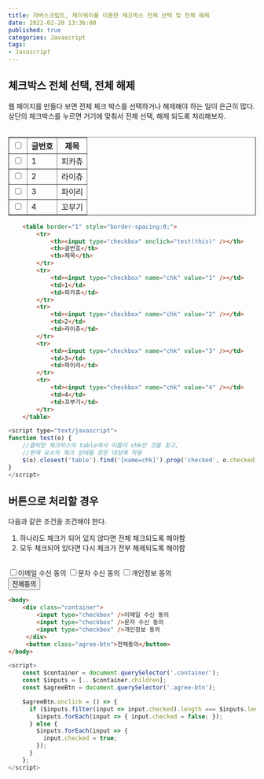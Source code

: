 ```yaml
---
title: 자바스크립트, 제이쿼리를 이용한 체크박스 전체 선택 및 전체 해제    
date: 2022-02-20 13:36:00 
published: true 
categories: Javascript 
tags:
- Javascript 
---
```


## 체크박스 전체 선택, 전체 해제       
웹 페이지를 만들다 보면 전체 체크 박스를 선택하거나 해제해야 하는 일이 은근히 많다. 상단의 체크박스를 누르면 거기에 맞춰서 전체 선택, 해제 되도록 처리해보자.  
<br />  
<table border="1" style="border-spacing:0;">
  <tr>
    <th><input type="checkbox" onclick="test(this)" /></th>
    <th>글번호</th>
    <th>제목</th>
  </tr>
  <tr>
    <td><input type="checkbox" name="chk" value="1" /></td>
    <td>1</td>
    <td>피카츄</td>
  </tr>
  <tr>
    <td><input type="checkbox" name="chk" value="2" /></td>
    <td>2</td>
    <td>라이츄</td>
  </tr>
  <tr>
    <td><input type="checkbox" name="chk" value="3" /></td>
    <td>3</td>
    <td>파이리</td>
  </tr>
  <tr>
    <td><input type="checkbox" name="chk" value="4" /></td>
    <td>4</td>
    <td>꼬부기</td>
  </tr>		
</table>

```html  
	<table border="1" style="border-spacing:0;">
		<tr>
			<th><input type="checkbox" onclick="test(this)" /></th>
			<th>글번호</th>
			<th>제목</th>
		</tr>
		<tr>
			<td><input type="checkbox" name="chk" value="1" /></td>
			<td>1</td>
			<td>피카츄</td>
		</tr>
		<tr>
			<td><input type="checkbox" name="chk" value="2" /></td>
			<td>2</td>
			<td>라이츄</td>
		</tr>
		<tr>
			<td><input type="checkbox" name="chk" value="3" /></td>
			<td>3</td>
			<td>파이리</td>
		</tr>
		<tr>
			<td><input type="checkbox" name="chk" value="4" /></td>
			<td>4</td>
			<td>꼬부기</td>
		</tr>		
	</table>
```
```javaScript 
<script type="text/javascript">
function test(o) {
	//클릭한 체크박스의 table에서 이름이 chk인 것을 찾고, 
	//현재 요소의 체크 상태를 찾은 대상에 적용
	$(o).closest('table').find('[name=chk]').prop('checked', o.checked);
}
</script>
```

## 버튼으로 처리할 경우  
다음과 같은 조건을 조건해야 한다.  
1. 하나라도 체크가 되어 있지 않다면 전체 체크되도록 해야함
2. 모두 체크되어 있다면 다시 체크가 전부 해제되도록 해야함  
<br />  
<div class="container">
	    <input type="checkbox" />이메일 수신 동의
	    <input type="checkbox" />문자 수신 동의
	    <input type="checkbox" />개인정보 동의
	 </div>
	 <button class="agree-btn">전체동의</button>  
<br />  

```html  
<body>
	<div class="container">
	    <input type="checkbox" />이메일 수신 동의
	    <input type="checkbox" />문자 수신 동의
	    <input type="checkbox" />개인정보 동의
	 </div>
	 <button class="agree-btn">전체동의</button>
</body>
```
```javaScript  
<script>
    const $container = document.querySelector('.container');
    const $inputs = [...$container.children];
    const $agreeBtn = document.querySelector('.agree-btn');

    $agreeBtn.onclick = () => {
      if ($inputs.filter(input => input.checked).length === $inputs.length) {
        $inputs.forEach(input => { input.checked = false; });
      } else {
        $inputs.forEach(input => {
          input.checked = true;
        });
      }
    };
</script>
```